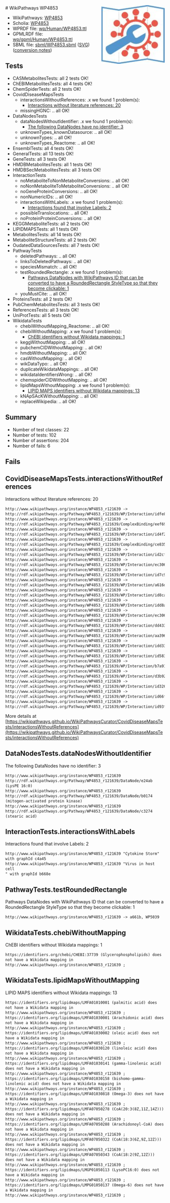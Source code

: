 <img style="float: right; width: 200px" src="../logo.png" />
# WikiPathways WP4853

* WikiPathways: [WP4853](https://identifiers.org/wikipathways:WP4853)
* Scholia: [WP4853](https://scholia.toolforge.org/wikipathways/WP4853)
* WPRDF file: [wp/Human/WP4853.ttl](../wp/Human/WP4853.ttl)
* GPMLRDF file: [wp/gpml/Human/WP4853.ttl](../wp/gpml/Human/WP4853.ttl)
* SBML file: [sbml/WP4853.sbml](../sbml/WP4853.sbml) ([SVG](../sbml/WP4853.svg)) ([conversion notes](../sbml/WP4853.txt))

## Tests
* CASMetabolitesTests: all 2 tests OK!
* ChEBIMetabolitesTests: all 4 tests OK!
* ChemSpiderTests: all 2 tests OK!
* CovidDiseaseMapsTests
    * interactionsWithoutReferences: .x we found 1 problem(s):
        * [Interactions without literature references: 20](#9701cd00)
    * missingHGNC: .. all OK!
* DataNodesTests
    * dataNodesWithoutIdentifier: .x we found 1 problem(s):
        * [The following DataNodes have no identifier: 3](#d2d32fa2)
    * unknownTypes_knownDatasource: .. all OK!
    * unknownTypes: .. all OK!
    * unknownTypes_Reactome: .. all OK!
* EnsemblTests: all 4 tests OK!
* GeneralTests: all 13 tests OK!
* GeneTests: all 3 tests OK!
* HMDBMetabolitesTests: all 1 tests OK!
* HMDBSecMetabolitesTests: all 3 tests OK!
* InteractionTests
    * noMetaboliteToNonMetaboliteConversions: .. all OK!
    * noNonMetaboliteToMetaboliteConversions: .. all OK!
    * noGeneProteinConversions: .. all OK!
    * nonNumericIDs: .. all OK!
    * interactionsWithLabels: .x we found 1 problem(s):
        * [Interactions found that involve Labels: 2](#630d2679)
    * possibleTranslocations: .. all OK!
    * noProteinProteinConversions: .. all OK!
* KEGGMetaboliteTests: all 2 tests OK!
* LIPIDMAPSTests: all 1 tests OK!
* MetabolitesTests: all 14 tests OK!
* MetaboliteStructureTests: all 2 tests OK!
* OudatedDataSourcesTests: all 7 tests OK!
* PathwayTests
    * deletedPathways: .. all OK!
    * linksToDeletedPathways: .. all OK!
    * speciesMismatch: .. all OK!
    * testRoundedRectangle: .x we found 1 problem(s):
        * [Pathways DataNodes with WikiPathways ID that can be converted to have a RoundedRectangle StyleType so that they become clickable: 1](#9fbad3cb)
    * youMustCite: .. all OK!
* ProteinsTests: all 2 tests OK!
* PubChemMetabolitesTests: all 3 tests OK!
* ReferencesTests: all 3 tests OK!
* UniProtTests: all 5 tests OK!
* WikidataTests
    * chebiWithoutMapping_Reactome: .. all OK!
    * chebiWithoutMapping: .x we found 1 problem(s):
        * [ChEBI identifiers without Wikidata mappings: 1](#a8d554cd)
    * keggWithoutMapping: .. all OK!
    * pubchemCIDWithoutMapping: .. all OK!
    * hmdbWithoutMapping: .. all OK!
    * casWithoutMapping: .. all OK!
    * wikDataTypo: .. all OK!
    * duplicateWikidataMappings: .. all OK!
    * wikidataIdentifiersWrong: .. all OK!
    * chemspiderCIDWithoutMapping: .. all OK!
    * lipidMapsWithoutMapping: .x we found 1 problem(s):
        * [LIPID MAPS identifiers without Wikidata mappings: 13](#41c16d12)
    * kNApSAcKWithoutMapping: .. all OK!
    * replaceWikipedia: .. all OK!


## Summary

* Number of test classes: 22
* Number of tests: 102
* Number of assertions: 204
* Number of fails: 6

## Fails

<a name="9701cd00" />

## CovidDiseaseMapsTests.interactionsWithoutReferences

Interactions without literature references: 20
```
http://www.wikipathways.org/instance/WP4853_r121639 -> http://rdf.wikipathways.org/Pathway/WP4853_r121639/WP/Interaction/idfe8f5f72
http://www.wikipathways.org/instance/WP4853_r121639 -> http://rdf.wikipathways.org/Pathway/WP4853_r121639/ComplexBinding/eef69
http://www.wikipathways.org/instance/WP4853_r121639 -> http://rdf.wikipathways.org/Pathway/WP4853_r121639/WP/Interaction/id4f2a84fe
http://www.wikipathways.org/instance/WP4853_r121639 -> http://rdf.wikipathways.org/Pathway/WP4853_r121639/ComplexBinding/ce835
http://www.wikipathways.org/instance/WP4853_r121639 -> http://rdf.wikipathways.org/Pathway/WP4853_r121639/WP/Interaction/id2cffd52
http://www.wikipathways.org/instance/WP4853_r121639 -> http://rdf.wikipathways.org/Pathway/WP4853_r121639/WP/Interaction/ec306_1
http://www.wikipathways.org/instance/WP4853_r121639 -> http://rdf.wikipathways.org/Pathway/WP4853_r121639/WP/Interaction/id7c94a43
http://www.wikipathways.org/instance/WP4853_r121639 -> http://rdf.wikipathways.org/Pathway/WP4853_r121639/WP/Interaction/a616d
http://www.wikipathways.org/instance/WP4853_r121639 -> http://rdf.wikipathways.org/Pathway/WP4853_r121639/WP/Interaction/id8ca14613
http://www.wikipathways.org/instance/WP4853_r121639 -> http://rdf.wikipathways.org/Pathway/WP4853_r121639/WP/Interaction/idd8af1708
http://www.wikipathways.org/instance/WP4853_r121639 -> http://rdf.wikipathways.org/Pathway/WP4853_r121639/WP/Interaction/ec306_2
http://www.wikipathways.org/instance/WP4853_r121639 -> http://rdf.wikipathways.org/Pathway/WP4853_r121639/WP/Interaction/dd433
http://www.wikipathways.org/instance/WP4853_r121639 -> http://rdf.wikipathways.org/Pathway/WP4853_r121639/WP/Interaction/aa396
http://www.wikipathways.org/instance/WP4853_r121639 -> http://rdf.wikipathways.org/Pathway/WP4853_r121639/WP/Interaction/idd3306a7b
http://www.wikipathways.org/instance/WP4853_r121639 -> http://rdf.wikipathways.org/Pathway/WP4853_r121639/WP/Interaction/id58393c41
http://www.wikipathways.org/instance/WP4853_r121639 -> http://rdf.wikipathways.org/Pathway/WP4853_r121639/WP/Interaction/b7a91
http://www.wikipathways.org/instance/WP4853_r121639 -> http://rdf.wikipathways.org/Pathway/WP4853_r121639/WP/Interaction/d3b92
http://www.wikipathways.org/instance/WP4853_r121639 -> http://rdf.wikipathways.org/Pathway/WP4853_r121639/WP/Interaction/id3263c402
http://www.wikipathways.org/instance/WP4853_r121639 -> http://rdf.wikipathways.org/Pathway/WP4853_r121639/WP/Interaction/id66f48e91
http://www.wikipathways.org/instance/WP4853_r121639 -> http://rdf.wikipathways.org/Pathway/WP4853_r121639/WP/Interaction/id93f06a92
```

More details at [https://wikipathways.github.io/WikiPathwaysCurator/CovidDiseaseMapsTests/interactionsWithoutReferences](https://wikipathways.github.io/WikiPathwaysCurator/CovidDiseaseMapsTests/interactionsWithoutReferences)

<a name="d2d32fa2" />

## DataNodesTests.dataNodesWithoutIdentifier

The following DataNodes have no identifier: 3
```
http://www.wikipathways.org/instance/WP4853_r121639 http://rdf.wikipathways.org/Pathway/WP4853_r121639/DataNode/e24ab (LysPE 16:0)
http://www.wikipathways.org/instance/WP4853_r121639 http://rdf.wikipathways.org/Pathway/WP4853_r121639/DataNode/b0174 (mitogen-activated protein kinase)
http://www.wikipathways.org/instance/WP4853_r121639 http://rdf.wikipathways.org/Pathway/WP4853_r121639/DataNode/c3274 (stearic acid)
```

<a name="630d2679" />

## InteractionTests.interactionsWithLabels

Interactions found that involve Labels: 2
```
http://www.wikipathways.org/instance/WP4853_r121639 "Cytokine Storm" with graphId c4a45
http://www.wikipathways.org/instance/WP4853_r121639 "Virus in host cell
" with graphId b668e
```

<a name="9fbad3cb" />

## PathwayTests.testRoundedRectangle

Pathways DataNodes with WikiPathways ID that can be converted to have a RoundedRectangle StyleType so that they become clickable: 1
```
http://www.wikipathways.org/instance/WP4853_r121639 -> a661b, WP5039
 ```

<a name="a8d554cd" />

## WikidataTests.chebiWithoutMapping

ChEBI identifiers without Wikidata mappings: 1
```
https://identifiers.org/chebi/CHEBI:37739 (Glycerophospholipids) does not have a Wikidata mapping in http://www.wikipathways.org/instance/WP4853_r121639 ; 
```

<a name="41c16d12" />

## WikidataTests.lipidMapsWithoutMapping

LIPID MAPS identifiers without Wikidata mappings: 13
```
https://identifiers.org/lipidmaps/LMFA01010001 (palmitic acid) does not have a Wikidata mapping in http://www.wikipathways.org/instance/WP4853_r121639 ; 
https://identifiers.org/lipidmaps/LMFA01030001 (Arachidonic acid) does not have a Wikidata mapping in http://www.wikipathways.org/instance/WP4853_r121639 ; 
https://identifiers.org/lipidmaps/LMFA01030002 (oleic acid) does not have a Wikidata mapping in http://www.wikipathways.org/instance/WP4853_r121639 ; 
https://identifiers.org/lipidmaps/LMFA01030120 (linoleic acid) does not have a Wikidata mapping in http://www.wikipathways.org/instance/WP4853_r121639 ; 
https://identifiers.org/lipidmaps/LMFA01030141 (gamma-linolenic acid) does not have a Wikidata mapping in http://www.wikipathways.org/instance/WP4853_r121639 ; 
https://identifiers.org/lipidmaps/LMFA01030158 (bishomo-gamma-linolenic acid) does not have a Wikidata mapping in http://www.wikipathways.org/instance/WP4853_r121639 ; 
https://identifiers.org/lipidmaps/LMFA01030818 (Omega-3) does not have a Wikidata mapping in http://www.wikipathways.org/instance/WP4853_r121639 ; 
https://identifiers.org/lipidmaps/LMFA07050278 (CoA(20:3(8Z,11Z,14Z))) does not have a Wikidata mapping in http://www.wikipathways.org/instance/WP4853_r121639 ; 
https://identifiers.org/lipidmaps/LMFA07050288 (Arachidonoyl-CoA) does not have a Wikidata mapping in http://www.wikipathways.org/instance/WP4853_r121639 ; 
https://identifiers.org/lipidmaps/LMFA07050322 (CoA(18:3(6Z,9Z,12Z))) does not have a Wikidata mapping in http://www.wikipathways.org/instance/WP4853_r121639 ; 
https://identifiers.org/lipidmaps/LMFA07050343 (CoA(18:2(9Z,12Z))) does not have a Wikidata mapping in http://www.wikipathways.org/instance/WP4853_r121639 ; 
https://identifiers.org/lipidmaps/LMGP01050113 (LysoPC16:0) does not have a Wikidata mapping in http://www.wikipathways.org/instance/WP4853_r121639 ; 
https://identifiers.org/lipidmaps/LMPG01050137 (Omega-6) does not have a Wikidata mapping in http://www.wikipathways.org/instance/WP4853_r121639 ; 
```

